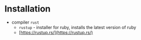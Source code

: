 # Installation

- compiler `rust`
    - `rustup` - installer for ruby, installs the latest version of ruby
    - [https://rustup.rs/](https://rustup.rs/)
